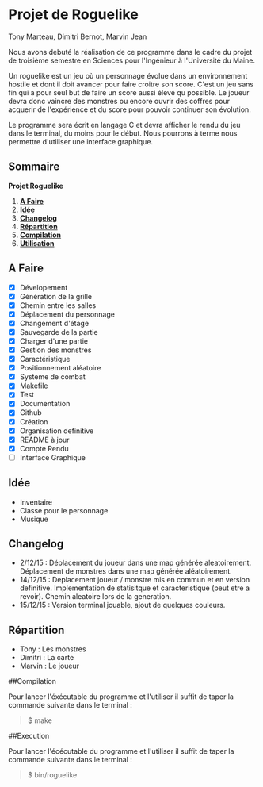 # Projet de Roguelike

Tony Marteau, Dimitri Bernot, Marvin Jean

Nous avons debuté la réalisation de ce programme dans le cadre du projet de troisième semestre en Sciences pour l'Ingénieur à l'Université du Maine.

Un roguelike est un jeu où un personnage évolue dans un environnement hostile et dont il doit avancer pour faire croitre son score. C'est un jeu sans fin qui a pour seul but de faire un score aussi élevé qu possible. Le joueur devra donc vaincre des monstres ou encore ouvrir des coffres pour acquerir de l'expérience et du score pour pouvoir continuer son évolution.

Le programme sera écrit en langage C et devra afficher le rendu du jeu dans le terminal, du moins pour le début. Nous pourrons à terme nous permettre d'utiliser une interface graphique.

## Sommaire
  **Projet Roguelike**
  1. **[A Faire](#a-faire)**
  2. **[Idée](#idée)**
  3. **[Changelog](#changelog)**
  4. **[Répartition](#répartition)** 
  5. **[Compilation](#compilation)**
  6. **[Utilisation](#utilisation)**
	
## A Faire

 - [x] Dévelopement
  - [x] Génération de la grille
   - [x] Chemin entre les salles 
  - [x] Déplacement du personnage
  - [x] Changement d'étage
  - [x] Sauvegarde de la partie
  - [x] Charger d'une partie
  - [x] Gestion des monstres
  - [x] Caractéristique
   - [x] Positionnement aléatoire
  - [x] Systeme de combat
 - [x] Makefile
 - [x] Test
 - [x] Documentation
 - [x] Github
  - [x] Création
  - [x] Organisation definitive
  - [x] README à jour
 - [x] Compte Rendu
 - [ ] Interface Graphique

## Idée
 - Inventaire
 - Classe pour le personnage
 - Musique
	
## Changelog
 - 2/12/15 : Déplacement du joueur dans une map générée aleatoirement. Déplacement de monstres dans une map générée aléatoirement.
 - 14/12/15 : Deplacement joueur / monstre mis en commun et en version definitive. Implementation de statisitque et caracteristique (peut etre a revoir). Chemin aleatoire lors de la generation.
 - 15/12/15 : Version terminal jouable, ajout de quelques couleurs.

## Répartition
 - Tony : Les monstres
 - Dimitri : La carte
 - Marvin : Le joueur

##Compilation

Pour lancer l'éxécutable du programme et l'utiliser il suffit de taper la commande suivante dans le terminal :

> $ make

##Execution

Pour lancer l'écécutable du programme et l'utiliser il suffit de taper la commande suivante dans le terminal :

> $ bin/roguelike
